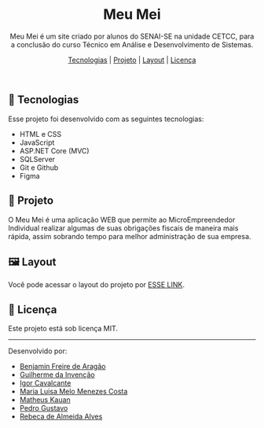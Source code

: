 <h1 align="center">Meu Mei</h1>

<p align="center">
Meu Mei é um site criado por alunos do SENAI-SE na unidade CETCC, para a conclusão do curso Técnico em Análise e Desenvolvimento de Sistemas.
</p>

<p align="center">
  <a href="#-tecnologias">Tecnologias</a> |
  <a href="#-projeto">Projeto</a> |
  <a href="#%EF%B8%8F-layout">Layout</a> |
  <a href="#-licença">Licença</a>
</p>
<br>

## 🔧 Tecnologias

Esse projeto foi desenvolvido com as seguintes tecnologias:
- HTML e CSS
- JavaScript
- ASP.NET Core (MVC)
- SQLServer
- Git e Github
- Figma

## 📖 Projeto

O Meu Mei é uma aplicação WEB que permite ao MicroEmpreendedor Individual realizar algumas de suas obrigações fiscais de maneira mais rápida, assim sobrando tempo para melhor administração de sua empresa.

## 🖼️ Layout 

Você pode acessar o layout do projeto por [ESSE LINK](https://www.figma.com/file/njqkTeSxVeuGjM3mhZce5w/Meu-Mei?type=design&node-id=0%3A1&mode=design&t=pLFK1tSg34GUsqGm-1).

## 🔐 Licença

Este projeto está sob licença MIT.

---

Desenvolvido por: 
- [Benjamin Freire de Aragão](https://github.com/Benjamim-FA)
- [Guilherme da Invenção](https://github.com/invencaosts)
- [Igor Cavalcante](https://github.com/IgorCavalcanteXD)
- [Maria Luisa Melo Menezes Costa](https://instagram.com/malludft?igshid=M2RkZGJiMzhjOQ==)
- [Matheus Kauan](https://github.com/MatheusKauanxl)
- [Pedro Gustavo](https://github.com/PassaUmDolar?tab=overview&from=2023-11-01&to=2023-11-19)
- [Rebeca de Almeida Alves](https://instagram.com/rebecamaisqv?igshid=OGQ5ZDc2ODk2ZA==)
